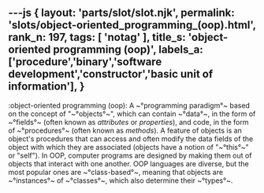 ---js
{
  layout: 'parts/slot/slot.njk',
  permalink: 'slots/object-oriented_programming_(oop).html',
  rank_n: 197,
  tags: [ 'notag' ],
  title_s: 'object-oriented programming (oop)',
  labels_a: ['procedure','binary','software development','constructor','basic unit of information'],
}
---
:object-oriented programming (oop):
A ~°programming paradigm°~ based on the concept of "~°objects°~", which can contain ~°data°~, in the form of ~°fields°~ (often known as <i>attributes</i> or <i>properties</i>), and code, in the form of ~°procedures°~ (often known as <i>methods</i>). A feature of objects is an object's procedures that can access and often modify the data fields of the object with which they are associated (objects have a notion of "~°this°~" or "self"). In OOP, computer programs are designed by making them out of objects that interact with one another. OOP languages are diverse, but the most popular ones are ~°class-based°~, meaning that objects are ~°instances°~ of ~°classes°~, which also determine their ~°types°~.
